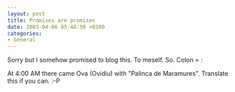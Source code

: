 ```yaml
---
layout: post
title: Promises are promises
date: 2003-04-06 05:48:50 +0200
categories:
- General
---
```

Sorry but I somehow promised to blog this. To meself. So. Colon = :

At 4:00 AM there came Ova (Ovidiu) with "Palinca de Maramures". Translate this if you can. :-P
